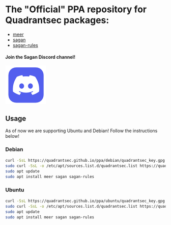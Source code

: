# The "Official" PPA repository for Quadrantsec packages:

- [meer](https://github.com/quadrantsec/meer)
- [sagan](https://github.com/quadrantsec/sagan)
- [sagan-rules](https://github.com/quadrantsec/sagan-rules)

#### Join the Sagan Discord channel!

[![Discord](./screenshots/discord.png)](https://discord.gg/VS6jTjH4gW)

## Usage

As of now we are supporting Ubuntu and Debian! Follow the instructions below! 

### Debian

```bash
curl -SsL https://quadrantsec.github.io/ppa/debian/quadrantsec_key.gpg | sudo apt-key add -
sudo curl -SsL -o /etc/apt/sources.list.d/quadrantsec.list https://quadrantsec.github.io/ppa/debian/quadrantsec_file.list
sudo apt update
sudo apt install meer sagan sagan-rules
```

### Ubuntu

```bash
curl -SsL https://quadrantsec.github.io/ppa/ubuntu/quadrantsec_key.gpg | sudo apt-key add -
sudo curl -SsL -o /etc/apt/sources.list.d/quadrantsec.list https://quadrantsec.github.io/ppa/ubuntu/quadrantsec_file.list
sudo apt update
sudo apt install meer sagan sagan-rules
```
